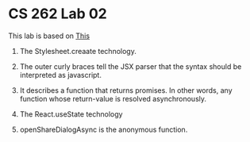 # CS 262 Lab 02 

This lab is based on [This](https://github.com/kvlinden-courses/cs262-code/tree/master/lab01)

1. The Stylesheet.creaate technology.

2. The outer curly braces tell the JSX parser that the syntax should be interpreted as javascript.

3. It describes a function that returns promises. In other words, any function whose return-value is resolved asynchronously.

4. The React.useState technology

5. openShareDialogAsync is the anonymous function.
